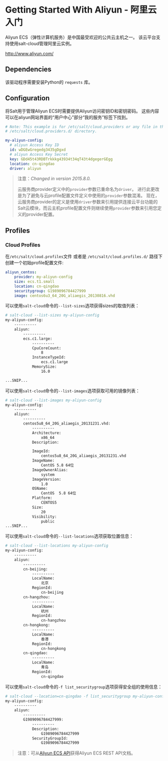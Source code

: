# Getting Started With Aliyun - 阿里云入门

Aliyun ECS（弹性计算机服务）是中国最受欢迎的公共云主机之一。 该云平台支持使用salt-cloud管理阿里云实例。

http://www.aliyun.com/

## Dependencies

该驱动程序需要安装Python的 `requests` 库。

## Configuration

将Salt用于管理Aliyun ECS时需要提供Aliyun访问密钥ID和密钥密码。 这些内容可以在aliyun网站界面的“用户中心”部分“我的服务”标签下找到。
```yaml
# Note: This example is for /etc/salt/cloud.providers or any file in the
# /etc/salt/cloud.providers.d/ directory.

my-aliyun-config:
  # aliyun Access Key ID
  id: wDGEwGregedg3435gDgxd
  # aliyun Access Key Secret
  key: GDd45t43RDBTrkkkg43934t34qT43t4dgegerGEgg
  location: cn-qingdao
  driver: aliyun
```

> 注意：*Changed in version 2015.8.0.*
>
> 云服务商provider定义中的`provider`参数已重命名为`driver`。 进行此更改是为了避免与云profile配置文件定义中使用的`provider`参数混淆。 现在，云服务商provider的定义是使用`driver`参数来引用提供连接云平台功能的Salt云模块，而云主机profile配置文件则继续使用`provider`参数来引用您定义的provider配置。

## Profiles

### Cloud Profiles

在`/etc/salt/cloud.profiles`文件 或者是 `/etc/salt/cloud.profiles.d/` 路径下创建一个初始profile配置文件:
```yaml
aliyun_centos:
    provider: my-aliyun-config
    size: ecs.t1.small
    location: cn-qingdao
    securitygroup: G1989096784427999
    image: centos6u3_64_20G_aliaegis_20130816.vhd
```
可以使用`salt-cloud`命令的`--list-sizes`选项获得sizes的取值列表：
```bash
# salt-cloud --list-sizes my-aliyun-config
my-aliyun-config:
    ----------
    aliyun:
        ----------
        ecs.c1.large:
            ----------
            CpuCoreCount:
                8
            InstanceTypeId:
                ecs.c1.large
            MemorySize:
                16.0

...SNIP...
```
可以使用`salt-cloud`命令的`--list-images`选项获取可用的镜像列表：
```bash
# salt-cloud --list-images my-aliyun-config
my-aliyun-config:
    ----------
    aliyun:
        ----------
        centos5u8_64_20G_aliaegis_20131231.vhd:
            ----------
            Architecture:
                x86_64
            Description:

            ImageId:
                centos5u8_64_20G_aliaegis_20131231.vhd
            ImageName:
                CentOS 5.8 64位
            ImageOwnerAlias:
                system
            ImageVersion:
                1.0
            OSName:
                CentOS  5.8 64位
            Platform:
                CENTOS5
            Size:
                20
            Visibility:
                public
...SNIP...
```
可以使用`salt-cloud`命令的`--list-locations`选项获取位置信息：
```bash
# salt-cloud --list-locations my-aliyun-config
my-aliyun-config:
    ----------
    aliyun:
        ----------
        cn-beijing:
            ----------
            LocalName:
                北京
            RegionId:
                cn-beijing
        cn-hangzhou:
            ----------
            LocalName:
                杭州
            RegionId:
                cn-hangzhou
        cn-hongkong:
            ----------
            LocalName:
                香港
            RegionId:
                cn-hongkong
        cn-qingdao:
            ----------
            LocalName:
                青岛
            RegionId:
                cn-qingdao
```
可以使用`salt-cloud`命令的`-f list_securitygroup`选项获得安全组的使用信息：
```bash
# salt-cloud --location=cn-qingdao -f list_securitygroup my-aliyun-config
my-aliyun-config:
    ----------
    aliyun:
        ----------
        G1989096784427999:
            ----------
            Description:
                G1989096784427999
            SecurityGroupId:
                G1989096784427999
```

> 注意：可从[Aliyun ECS API](http://help.aliyun.com/list/11113464.html?spm=5176.7224429.1997282881.55.J9XhVL)获得Aliyun ECS REST API文档。
